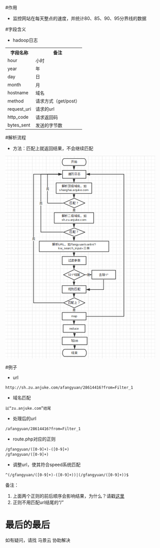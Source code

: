 #作用
- 监控网站在每天整点的速度，并统计80、85、90、95分界线的数据

#字段含义
- hadoop日志
<table>
    <tr><th>字段名称</th><th>备注</th></tr>
    <tr><td>hour</td><td>小时</td></tr>
    <tr><td>year</td><td>年</td></tr>
    <tr><td>day</td><td>日</td></tr>
    <tr><td>month</td><td>月</td></tr>
    <tr><td>hostname</td><td>域名</td></tr>
    <tr><td>method</td><td>请求方式（get/post）</td></tr>
    <tr><td>request_uri</td><td>请求的url</td></tr>
    <tr><td>http_code</td><td>请求返回码</td></tr>
    <tr><td>bytes_sent</td><td>发送的字节数</td></tr>
</table>

#解析流程
- 方法：匹配上就返回结果，不会继续匹配

![流程图](img/speed_parser.png)

#例子
- url

>

    http://sh.zu.anjuke.com/afangyuan/28614416?from=Filter_1

- 域名匹配

>

    以“zu.anjuke.com”结尾

- 处理后的url

>

    /afangyuan/28614416?from=Filter_1

- route.php对应的正则

>

    /gfangyuan/([0-9]+)-([0-9]+)
    /gfangyuan/([0-9]+)

- 调整url，使其符合speed系统匹配

>   

    ^(/gfangyuan/([0-9]+)-([0-9]+))|(/gfangyuan/([0-9]+))$
备注：<br>
 1. 上面两个正则的前后顺序会影响结果，为什么？请戳[这里](https://www.google.com.hk/)<br>
 2. 正则不用匹配url结尾的“/”

# 最后的最后
如有疑问，请找 马景云 协助解决


